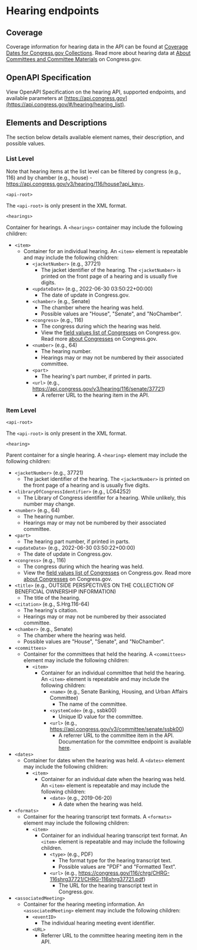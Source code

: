 # Hearing endpoints

## Coverage 

Coverage information for hearing data in the API can be found at [Coverage Dates for Congress.gov Collections](https://www.congress.gov/help/coverage-dates). Read more about hearing data at [About Committees and Committee Materials](https://www.congress.gov/help/committee-materials#committee-hearings) on Congress.gov.

## OpenAPI Specification

View OpenAPI Specification on the hearing API, supported endpoints, and available parameters at [https://api.congress.gov](https://api.congress.gov/#/hearing/hearing_list).

## Elements and Descriptions

The section below details available element names, their description, and possible values.

### List Level

Note that hearing items at the list level can be filtered by congress (e.g., 116) and by chamber (e.g., house) - <https://api.congress.gov/v3/hearing/116/house?api_key=>.

`<api-root>`

The `<api-root>` is only present in the XML format.

`<hearings>`

Container for hearings. A `<hearings>` container may include the following children:

- `<item>`
     - Container for an individual hearing. An `<item>` element is repeatable and may include the following children:
         - `<jacketNumber>` (e.g., 37721)
             - The jacket identifier of the hearing. The `<jacketNumber>` is printed on the front page of a hearing and is usually five digits.
         - `<updateDate>` (e.g., 2022-06-30 03:50:22+00:00)
             - The date of update in Congress.gov.
         - `<chamber>` (e.g., Senate)
             - The chamber where the hearing was held. 
             - Possible values are "House", "Senate", and "NoChamber".
         - `<congress>` (e.g., 116)
             - The congress during which the hearing was held.
             - View the [field values list of Congresses](https://www.congress.gov/help/field-values/congresses) on Congress.gov. Read more [about Congresses](https://www.congress.gov/help/legislative-glossary#glossary_congress) on Congress.gov.
         - `<number>` (e.g., 64)
             - The hearing number. 
             - Hearings may or may not be numbered by their associated committee.
         - `<part>`
             - The hearing's part number, if printed in parts.
         - `<url>` (e.g., <https://api.congress.gov/v3/hearing/116/senate/37721>)
             - A referrer URL to the hearing item in the API.

### Item Level

`<api-root>`

The `<api-root>` is only present in the XML format.

`<hearing>`

Parent container for a single hearing. A `<hearing>` element may include the following children:

- `<jacketNumber>` (e.g., 37721)
     - The jacket identifier of the hearing. The `<jacketNumber>` is printed on the front page of a hearing and is usually five digits.
- `<libraryOfCongressIdentifier>` (e.g., LC64252)
     - The Library of Congress identifier for a hearing. While unlikely, this number may change.
- `<number>` (e.g., 64)
     - The hearing number. 
     - Hearings may or may not be numbered by their associated committee.
- `<part>`
     - The hearing part number, if printed in parts.
- `<updateDate>` (e.g., 2022-06-30 03:50:22+00:00)
     - The date of update in Congress.gov.
- `<congress>` (e.g., 116)
     - The congress during which the hearing was held.
     - View the [field values list of Congresses](https://www.congress.gov/help/field-values/congresses) on Congress.gov. Read more [about Congresses](https://www.congress.gov/help/legislative-glossary#glossary_congress) on Congress.gov.
- `<title>` (e.g., OUTSIDE PERSPECTIVES ON THE COLLECTION OF BENEFICIAL OWNERSHIP INFORMATION)
     - The title of the hearing.
- `<citation>` (e.g., S.Hrg.116-64)
     - The hearing's citation.
     - Hearings may or may not be numbered by their associated committee.
- `<chamber>` (e.g., Senate)
     - The chamber where the hearing was held. 
     - Possible values are "House", "Senate", and "NoChamber".
- `<committees>`
     - Container for the committees that held the hearing. A `<committees>` element may include the following children:
         - `<item>`
             - Container for an individual committee that held the hearing. An `<item>` element is repeatable and may include the following children:
                 - `<name>` (e.g., Senate Banking, Housing, and Urban Affairs Committee)
                     - The name of the committee.
                 - `<systemCode>` (e.g., ssbk00)
                     - Unique ID value for the committee.
                 - `<url>` (e.g., https://api.congress.gov/v3/committee/senate/ssbk00)
                     - A referrer URL to the committee item in the API. Documentation for the committee endpoint is available [here](https://github.com/LibraryOfCongress/api.congress.gov/blob/main/Documentation/CommitteeEndpoint.md).
- `<dates>`
     - Container for dates when the hearing was held. A `<dates>` element may include the following children:
         - `<item>`
             - Container for an individual date when the hearing was held. An `<item>` element is repeatable and may include the following children:
                 - `<date>` (e.g., 2019-06-20)
                     - A date when the hearing was held.
- `<formats>`
     - Container for the hearing transcript text formats. A `<formats>` element may include the following children:
         - `<item>`
             - Container for an individual hearing transcript text format. An `<item>` element is repeatable and may include the following children.
                 - `<type>` (e.g., PDF)
                     - The format type for the hearing transcript text.
                     - Possible values are "PDF" and "Formatted Text".
                 - `<url>` (e.g., <https://congress.gov/116/chrg/CHRG-116shrg37721/CHRG-116shrg37721.pdf>)
                     - The URL for the hearing transcript text in Congress.gov.
- `<associatedMeeting>`
     - Container for the hearing meeting information. An `<associatedMeeting>` element may include the following children:
         - `<eventID>`
             - The individual hearing meeting event identifier.
         - `<URL>`
             - Referrer URL to the committee hearing meeting item in the API. 
